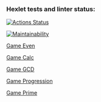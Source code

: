 ### Hexlet tests and linter status:
[![Actions Status](https://github.com/DmitryNikolaev98/java-project-lvl1/workflows/hexlet-check/badge.svg)](https://github.com/DmitryNikolaev98/java-project-lvl1/actions)

[![Maintainability](https://api.codeclimate.com/v1/badges/a99a88d28ad37a79dbf6/maintainability)](https://codeclimate.com/github/codeclimate/codeclimate/maintainability)

[Game Even](https://asciinema.org/a/KQPEhpZJvx4MBK3TvFGmyaDTq) 

[Game Calc](https://asciinema.org/a/OZDMH9Yj04o2o6LE9slJCFcT1)

[Game GCD](https://asciinema.org/a/w2w76HPIHAhLcjR1xbdy7hQQe)

[Game Progression]( https://asciinema.org/a/dEUHCwITYCRBhpGIiJTaqYXiA)

[Game Prime]( https://asciinema.org/a/idudCw1eWZLYtbcfrtgxJGdzQ)